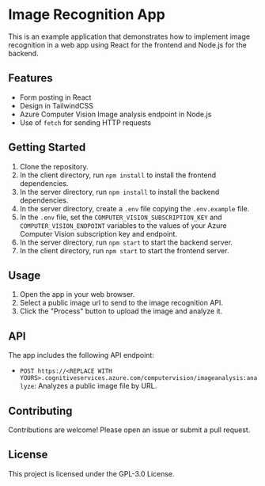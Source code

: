 # Image Recognition App

This is an example application that demonstrates how to implement image recognition in a web app using React for the frontend and Node.js for the backend.

## Features

- Form posting in React
- Design in TailwindCSS
- Azure Computer Vision Image analysis endpoint in Node.js
- Use of `fetch` for sending HTTP requests

## Getting Started

1. Clone the repository.
2. In the client directory, run `npm install` to install the frontend dependencies.
3. In the server directory, run `npm install` to install the backend dependencies.
4. In the server directory, create a `.env` file copying the `.env.example` file.
5. In the `.env` file, set the `COMPUTER_VISION_SUBSCRIPTION_KEY` and `COMPUTER_VISION_ENDPOINT` variables to the values of your Azure Computer Vision subscription key and endpoint.
6. In the server directory, run `npm start` to start the backend server.
7. In the client directory, run `npm start` to start the frontend server.

## Usage

1. Open the app in your web browser.
2. Select a public image url to send to the image recognition API.
3. Click the "Process" button to upload the image and analyze it.

## API

The app includes the following API endpoint:

- `POST https://<REPLACE WITH YOURS>.cognitiveservices.azure.com/computervision/imageanalysis:analyze`: Analyzes a public image file by URL.

## Contributing

Contributions are welcome! Please open an issue or submit a pull request.

## License

This project is licensed under the GPL-3.0 License.
